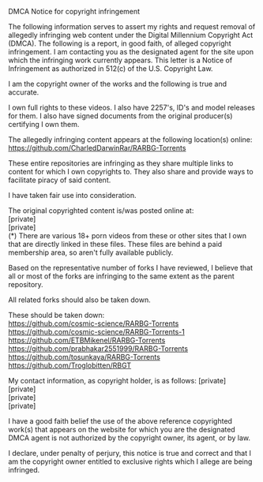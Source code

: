 DMCA Notice for copyright infringement

The following information serves to assert my rights and request removal of
allegedly infringing web content under the Digital Millennium Copyright Act
(DMCA). The following is a report, in good faith, of alleged copyright
infringement. I am contacting you as the designated agent for the site upon
which the infringing work currently appears. This letter is a Notice of
Infringement as authorized in 512(c) of the U.S. Copyright Law.

I am the copyright owner of the works and the following is true and accurate.

I own full rights to these videos. I also have 2257's, ID's and model releases for them. I also have signed documents from the original producer(s) certifying I own them.

The allegedly infringing content appears at the following location(s) online:  
https://github.com/CharledDarwinRar/RARBG-Torrents

These entire repositories are infringing as they share multiple links to content for which I own copyrights to. They also share and provide ways to facilitate piracy of said content.

I have taken fair use into consideration.

The original copyrighted content is/was posted online at:  
[private]  
[private]  
(*) There are various 18+ porn videos from these or other sites that I own that are directly linked in these files. These files are behind a paid membership area, so aren't fully available publicly.


Based on the representative number of forks I have reviewed, I believe that all or most of the forks are infringing to the same extent as the parent repository.

All related forks should also be taken down.

These should be taken down:  
https://github.com/cosmic-science/RARBG-Torrents  
https://github.com/cosmic-science/RARBG-Torrents-1  
https://github.com/ETBMikenel/RARBG-Torrents  
https://github.com/prabhakar2551999/RARBG-Torrents  
https://github.com/tosunkaya/RARBG-Torrents  
https://github.com/Troglobitten/RBGT

My contact information, as copyright holder, is as follows:
[private]  
[private]  
[private]  
[private]  

I have a good faith belief the use of the above reference copyrighted
work(s) that appears on the website for which you are the designated DMCA
agent is not authorized by the copyright owner, its agent, or by law.

I declare, under penalty of perjury, this notice is true and correct and
that I am the copyright owner entitled to exclusive rights which I allege
are being infringed.
